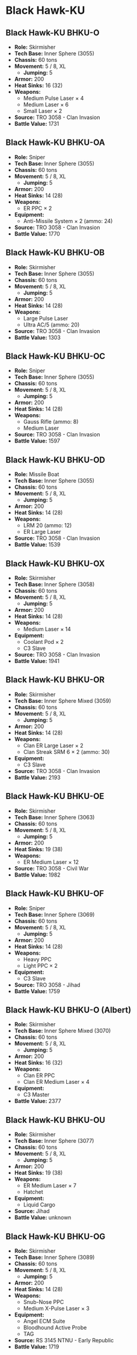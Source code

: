 # Black Hawk-KU
## Black Hawk-KU BHKU-O
- **Role:** Skirmisher
- **Tech Base:** Inner Sphere (3055)
- **Chassis:** 60 tons
- **Movement:** 5 / 8, XL
  - **Jumping:** 5
- **Armor:** 200
- **Heat Sinks:** 16 (32)
- **Weapons:**
  - Medium Pulse Laser × 4
  - Medium Laser × 6
  - Small Laser × 2
- **Source:** TRO 3058 - Clan Invasion
- **Battle Value:** 1731

## Black Hawk-KU BHKU-OA
- **Role:** Sniper
- **Tech Base:** Inner Sphere (3055)
- **Chassis:** 60 tons
- **Movement:** 5 / 8, XL
  - **Jumping:** 5
- **Armor:** 200
- **Heat Sinks:** 14 (28)
- **Weapons:**
  - ER PPC × 2
- **Equipment:**
  - Anti-Missile System × 2 (ammo: 24)
- **Source:** TRO 3058 - Clan Invasion
- **Battle Value:** 1770

## Black Hawk-KU BHKU-OB
- **Role:** Skirmisher
- **Tech Base:** Inner Sphere (3055)
- **Chassis:** 60 tons
- **Movement:** 5 / 8, XL
  - **Jumping:** 5
- **Armor:** 200
- **Heat Sinks:** 14 (28)
- **Weapons:**
  - Large Pulse Laser
  - Ultra AC/5 (ammo: 20)
- **Source:** TRO 3058 - Clan Invasion
- **Battle Value:** 1303

## Black Hawk-KU BHKU-OC
- **Role:** Sniper
- **Tech Base:** Inner Sphere (3055)
- **Chassis:** 60 tons
- **Movement:** 5 / 8, XL
  - **Jumping:** 5
- **Armor:** 200
- **Heat Sinks:** 14 (28)
- **Weapons:**
  - Gauss Rifle (ammo: 8)
  - Medium Laser
- **Source:** TRO 3058 - Clan Invasion
- **Battle Value:** 1597

## Black Hawk-KU BHKU-OD
- **Role:** Missile Boat
- **Tech Base:** Inner Sphere (3055)
- **Chassis:** 60 tons
- **Movement:** 5 / 8, XL
  - **Jumping:** 5
- **Armor:** 200
- **Heat Sinks:** 14 (28)
- **Weapons:**
  - LRM 20 (ammo: 12)
  - ER Large Laser
- **Source:** TRO 3058 - Clan Invasion
- **Battle Value:** 1539

## Black Hawk-KU BHKU-OX
- **Role:** Skirmisher
- **Tech Base:** Inner Sphere (3058)
- **Chassis:** 60 tons
- **Movement:** 5 / 8, XL
  - **Jumping:** 5
- **Armor:** 200
- **Heat Sinks:** 14 (28)
- **Weapons:**
  - Medium Laser × 14
- **Equipment:**
  - Coolant Pod × 2
  - C3 Slave
- **Source:** TRO 3058 - Clan Invasion
- **Battle Value:** 1941

## Black Hawk-KU BHKU-OR
- **Role:** Skirmisher
- **Tech Base:** Inner Sphere Mixed (3059)
- **Chassis:** 60 tons
- **Movement:** 5 / 8, XL
  - **Jumping:** 5
- **Armor:** 200
- **Heat Sinks:** 14 (28)
- **Weapons:**
  - Clan ER Large Laser × 2
  - Clan Streak SRM 6 × 2 (ammo: 30)
- **Equipment:**
  - C3 Slave
- **Source:** TRO 3058 - Clan Invasion
- **Battle Value:** 2193

## Black Hawk-KU BHKU-OE
- **Role:** Skirmisher
- **Tech Base:** Inner Sphere (3063)
- **Chassis:** 60 tons
- **Movement:** 5 / 8, XL
  - **Jumping:** 5
- **Armor:** 200
- **Heat Sinks:** 19 (38)
- **Weapons:**
  - ER Medium Laser × 12
- **Source:** TRO 3058 - Civil War
- **Battle Value:** 1982

## Black Hawk-KU BHKU-OF
- **Role:** Sniper
- **Tech Base:** Inner Sphere (3069)
- **Chassis:** 60 tons
- **Movement:** 5 / 8, XL
  - **Jumping:** 5
- **Armor:** 200
- **Heat Sinks:** 14 (28)
- **Weapons:**
  - Heavy PPC
  - Light PPC × 2
- **Equipment:**
  - C3 Slave
- **Source:** TRO 3058 - Jihad
- **Battle Value:** 1759

## Black Hawk-KU BHKU-O (Albert)
- **Role:** Skirmisher
- **Tech Base:** Inner Sphere Mixed (3070)
- **Chassis:** 60 tons
- **Movement:** 5 / 8, XL
  - **Jumping:** 5
- **Armor:** 200
- **Heat Sinks:** 16 (32)
- **Weapons:**
  - Clan ER PPC
  - Clan ER Medium Laser × 4
- **Equipment:**
  - C3 Master
- **Battle Value:** 2377

## Black Hawk-KU BHKU-OU
- **Role:** Skirmisher
- **Tech Base:** Inner Sphere (3077)
- **Chassis:** 60 tons
- **Movement:** 5 / 8, XL
  - **Jumping:** 5
- **Armor:** 200
- **Heat Sinks:** 19 (38)
- **Weapons:**
  - ER Medium Laser × 7
  - Hatchet
- **Equipment:**
  - Liquid Cargo
- **Source:** Jihad
- **Battle Value:** unknown

## Black Hawk-KU BHKU-OG
- **Role:** Skirmisher
- **Tech Base:** Inner Sphere (3089)
- **Chassis:** 60 tons
- **Movement:** 5 / 8, XL
  - **Jumping:** 5
- **Armor:** 200
- **Heat Sinks:** 14 (28)
- **Weapons:**
  - Snub-Nose PPC
  - Medium X-Pulse Laser × 3
- **Equipment:**
  - Angel ECM Suite
  - Bloodhound Active Probe
  - TAG
- **Source:** RS 3145 NTNU - Early Republic
- **Battle Value:** 1719


